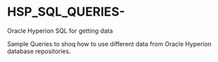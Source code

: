 # HSP_SQL_QUERIES-
Oracle Hyperion SQL for getting data 

Sample Queries to shoq how to use different data from Oracle Hyperion database repositories. 
